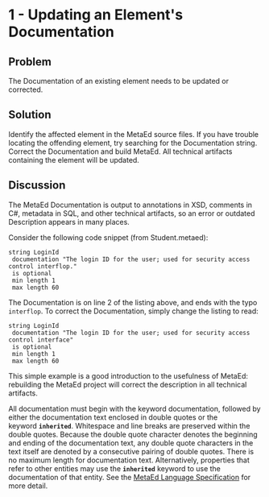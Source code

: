 # 1 - Updating an Element's Documentation

## Problem

The Documentation of an existing element needs to be updated or corrected.

## Solution

Identify the affected element in the MetaEd source files. If you have trouble
locating the offending element, try searching for the Documentation string.
Correct the Documentation and build MetaEd. All technical artifacts containing
the element will be updated.

## Discussion

The MetaEd Documentation is output to annotations in XSD, comments in C#,
metadata in SQL, and other technical artifacts, so an error or outdated
Description appears in many places.

Consider the following code snippet (from Student.metaed):

```metaed
string LoginId
 documentation "The login ID for the user; used for security access control interflop."
 is optional
 min length 1
 max length 60
```

The Documentation is on line 2 of the listing above, and ends with the typo
`interflop`. To correct the Documentation, simply change the listing to read:

```metaed
string LoginId
 documentation "The login ID for the user; used for security access control interface"
 is optional
 min length 1
 max length 60
```

This simple example is a good introduction to the usefulness of MetaEd:
rebuilding the MetaEd project will correct the description in all technical
artifacts.

All documentation must begin with the keyword documentation, followed by either
the documentation text enclosed in double quotes or the keyword **`inherited`**.
Whitespace and line breaks are preserved within the double quotes. Because the
double quote character denotes the beginning and ending of the documentation
text, any double quote characters in the text itself are denoted by a
consecutive pairing of double quotes. There is no maximum length for
documentation text. Alternatively, properties that refer to other entities may
use the **`inherited`** keyword to use the documentation of that entity. See the
[MetaEd Language Specification](../language-specification/readme.md) for more
detail.
